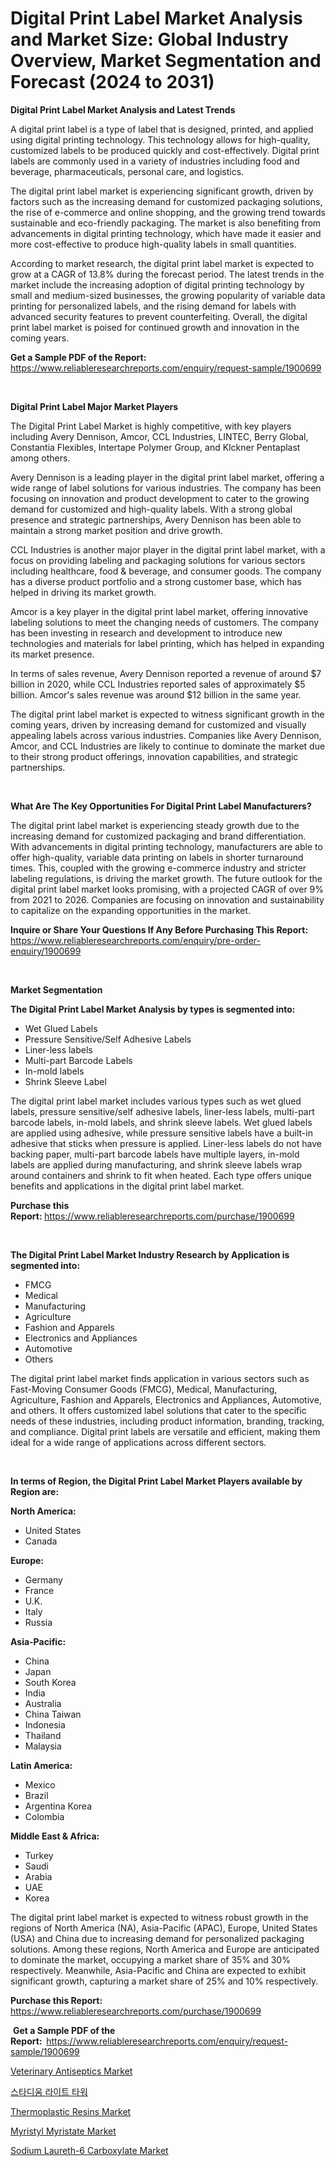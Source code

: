 <p><h1>Digital Print Label Market Analysis and Market Size: Global Industry Overview, Market Segmentation and Forecast (2024 to 2031)</h1></p><p><strong>Digital Print Label Market Analysis and Latest Trends</strong></p>
<p><p>A digital print label is a type of label that is designed, printed, and applied using digital printing technology. This technology allows for high-quality, customized labels to be produced quickly and cost-effectively. Digital print labels are commonly used in a variety of industries including food and beverage, pharmaceuticals, personal care, and logistics.</p><p>The digital print label market is experiencing significant growth, driven by factors such as the increasing demand for customized packaging solutions, the rise of e-commerce and online shopping, and the growing trend towards sustainable and eco-friendly packaging. The market is also benefiting from advancements in digital printing technology, which have made it easier and more cost-effective to produce high-quality labels in small quantities.</p><p>According to market research, the digital print label market is expected to grow at a CAGR of 13.8% during the forecast period. The latest trends in the market include the increasing adoption of digital printing technology by small and medium-sized businesses, the growing popularity of variable data printing for personalized labels, and the rising demand for labels with advanced security features to prevent counterfeiting. Overall, the digital print label market is poised for continued growth and innovation in the coming years.</p></p>
<p><strong>Get a Sample PDF of the Report:&nbsp;</strong> <a href="https://www.reliableresearchreports.com/enquiry/request-sample/1900699">https://www.reliableresearchreports.com/enquiry/request-sample/1900699</a></p>
<p>&nbsp;</p>
<p><strong>Digital Print Label Major Market Players</strong></p>
<p><p>The Digital Print Label Market is highly competitive, with key players including Avery Dennison, Amcor, CCL Industries, LINTEC, Berry Global, Constantia Flexibles, Intertape Polymer Group, and Klckner Pentaplast among others.</p><p>Avery Dennison is a leading player in the digital print label market, offering a wide range of label solutions for various industries. The company has been focusing on innovation and product development to cater to the growing demand for customized and high-quality labels. With a strong global presence and strategic partnerships, Avery Dennison has been able to maintain a strong market position and drive growth.</p><p>CCL Industries is another major player in the digital print label market, with a focus on providing labeling and packaging solutions for various sectors including healthcare, food & beverage, and consumer goods. The company has a diverse product portfolio and a strong customer base, which has helped in driving its market growth.</p><p>Amcor is a key player in the digital print label market, offering innovative labeling solutions to meet the changing needs of customers. The company has been investing in research and development to introduce new technologies and materials for label printing, which has helped in expanding its market presence.</p><p>In terms of sales revenue, Avery Dennison reported a revenue of around $7 billion in 2020, while CCL Industries reported sales of approximately $5 billion. Amcor's sales revenue was around $12 billion in the same year.</p><p>The digital print label market is expected to witness significant growth in the coming years, driven by increasing demand for customized and visually appealing labels across various industries. Companies like Avery Dennison, Amcor, and CCL Industries are likely to continue to dominate the market due to their strong product offerings, innovation capabilities, and strategic partnerships.</p></p>
<p>&nbsp;</p>
<p><strong>What Are The Key Opportunities For Digital Print Label Manufacturers?</strong></p>
<p><p>The digital print label market is experiencing steady growth due to the increasing demand for customized packaging and brand differentiation. With advancements in digital printing technology, manufacturers are able to offer high-quality, variable data printing on labels in shorter turnaround times. This, coupled with the growing e-commerce industry and stricter labeling regulations, is driving the market growth. The future outlook for the digital print label market looks promising, with a projected CAGR of over 9% from 2021 to 2026. Companies are focusing on innovation and sustainability to capitalize on the expanding opportunities in the market.</p></p>
<p><strong>Inquire or Share Your Questions If Any Before Purchasing This Report:</strong> <a href="https://www.reliableresearchreports.com/enquiry/pre-order-enquiry/1900699">https://www.reliableresearchreports.com/enquiry/pre-order-enquiry/1900699</a></p>
<p>&nbsp;</p>
<p><strong>Market Segmentation</strong></p>
<p><strong>The Digital Print Label Market Analysis by types is segmented into:</strong></p>
<p><ul><li>Wet Glued Labels</li><li>Pressure Sensitive/Self Adhesive Labels</li><li>Liner-less labels</li><li>Multi-part Barcode Labels</li><li>In-mold labels</li><li>Shrink Sleeve Label</li></ul></p>
<p><p>The digital print label market includes various types such as wet glued labels, pressure sensitive/self adhesive labels, liner-less labels, multi-part barcode labels, in-mold labels, and shrink sleeve labels. Wet glued labels are applied using adhesive, while pressure sensitive labels have a built-in adhesive that sticks when pressure is applied. Liner-less labels do not have backing paper, multi-part barcode labels have multiple layers, in-mold labels are applied during manufacturing, and shrink sleeve labels wrap around containers and shrink to fit when heated. Each type offers unique benefits and applications in the digital print label market.</p></p>
<p><strong>Purchase this Report:&nbsp;</strong><a href="https://www.reliableresearchreports.com/purchase/1900699">https://www.reliableresearchreports.com/purchase/1900699</a></p>
<p>&nbsp;</p>
<p><strong>The Digital Print Label Market Industry Research by Application is segmented into:</strong></p>
<p><ul><li>FMCG</li><li>Medical</li><li>Manufacturing</li><li>Agriculture</li><li>Fashion and Apparels</li><li>Electronics and Appliances</li><li>Automotive</li><li>Others</li></ul></p>
<p><p>The digital print label market finds application in various sectors such as Fast-Moving Consumer Goods (FMCG), Medical, Manufacturing, Agriculture, Fashion and Apparels, Electronics and Appliances, Automotive, and others. It offers customized label solutions that cater to the specific needs of these industries, including product information, branding, tracking, and compliance. Digital print labels are versatile and efficient, making them ideal for a wide range of applications across different sectors.</p></p>
<p>&nbsp;</p>
<p><strong>In terms of Region, the Digital Print Label Market Players available by Region are:</strong></p>
<p>
    <p> <strong> North America: </strong>
        <ul>
            <li>United States</li>
            <li>Canada</li>
        </ul>
        </p> 
    <p> <strong> Europe: </strong>
        <ul>
            <li>Germany</li>
            <li>France</li>
            <li>U.K.</li>
            <li>Italy</li>
            <li>Russia</li>
        </ul>
        </p> 
    <p> <strong> Asia-Pacific: </strong>
        <ul>
            <li>China</li>
            <li>Japan</li>
            <li>South Korea</li>
            <li>India</li>
            <li>Australia</li>
            <li>China Taiwan</li>
            <li>Indonesia</li>
            <li>Thailand</li>
            <li>Malaysia</li>
        </ul>
        </p> 
    <p> <strong> Latin America: </strong>
        <ul>
            <li>Mexico</li>
            <li>Brazil</li>
            <li>Argentina Korea</li>
            <li>Colombia</li>
        </ul>
        </p> 
    <p> <strong> Middle East & Africa: </strong>
        <ul>
            <li>Turkey</li>
            <li>Saudi</li>
            <li>Arabia</li>
            <li>UAE</li>
            <li>Korea</li>
        </ul>
    </p>
    </p>
<p><p>The digital print label market is expected to witness robust growth in the regions of North America (NA), Asia-Pacific (APAC), Europe, United States (USA) and China due to increasing demand for personalized packaging solutions. Among these regions, North America and Europe are anticipated to dominate the market, occupying a market share of 35% and 30% respectively. Meanwhile, Asia-Pacific and China are expected to exhibit significant growth, capturing a market share of 25% and 10% respectively.</p></p>
<p><strong>Purchase this Report: </strong><a href="https://www.reliableresearchreports.com/purchase/1900699">https://www.reliableresearchreports.com/purchase/1900699</a></p>
<p>&nbsp;<strong>Get a Sample PDF of the Report:&nbsp;&nbsp;</strong><a href="https://www.reliableresearchreports.com/enquiry/request-sample/1900699">https://www.reliableresearchreports.com/enquiry/request-sample/1900699</a></p>
<p><strong></strong></p>
<p><p><a href="https://github.com/myacatherineblakecaczo9vcsw/Market-Research-Report-List-1/blob/main/veterinary-antiseptics-market.md">Veterinary Antiseptics Market</a></p><p><a href="https://medium.com/@dunce678678/%EA%B2%BD%EA%B8%B0%EC%9E%A5-%EC%A1%B0%EB%AA%85-%ED%83%80%EC%9B%8C-%EC%8B%9C%EC%9E%A5-%EB%8F%99%ED%96%A5-%EC%98%88%EC%B8%A1-%EB%B0%8F-%EA%B2%BD%EC%9F%81-%EB%B6%84%EC%84%9D-2031%EB%85%84%EA%B9%8C%EC%A7%80-f632b8fe7ef2">스타디움 라이트 타워</a></p><p><a href="https://github.com/irfadac/Market-Research-Report-List-2/blob/main/thermoplastic-resins-market.md">Thermoplastic Resins Market</a></p><p><a href="https://issuu.com/reportprime-2/docs/myristyl-myristate-market-size-2030.pptx">Myristyl Myristate Market</a></p><p><a href="https://issuu.com/reportprime-2/docs/sodium-laureth-6-carboxylate-market-size-2030.pptx">Sodium Laureth-6 Carboxylate Market</a></p></p>